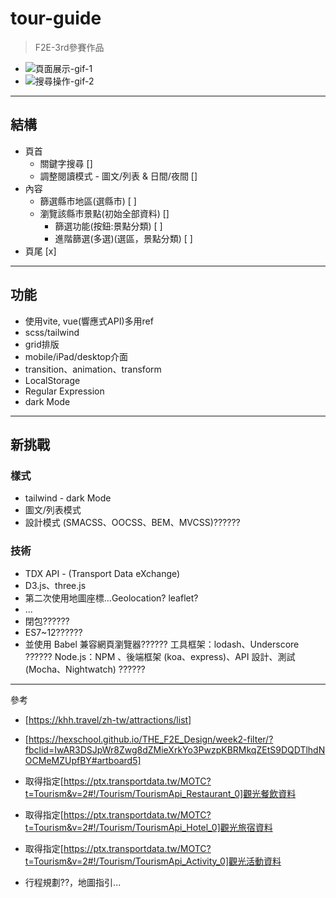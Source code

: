 # tour-guide

>F2E-3rd參賽作品

* ![頁面展示-gif-1]()
* ![搜尋操作-gif-2]()

---

## 結構

* 頁首
  * 關鍵字搜尋 []
  * 調整閱讀模式 - 圖文/列表 & 日間/夜間 []
* 內容
  * 篩選縣市地區(選縣市) [ ]
  * 瀏覽該縣市景點(初始全部資料) []
    * 篩選功能(按鈕:景點分類) [ ]
    * 進階篩選(多選)(選區，景點分類) [ ]
* 頁尾 [x]

<!-- * [x] this is a complete item -->
<!-- * [ ] this is an incomplete item -->

---

## 功能

* 使用vite, vue(響應式API)多用ref
* scss/tailwind
* grid排版
* mobile/iPad/desktop介面
* transition、animation、transform
* LocalStorage
* Regular Expression
* dark Mode

---

## 新挑戰

### 樣式

* tailwind - dark Mode
* 圖文/列表模式
* 設計模式 (SMACSS、OOCSS、BEM、MVCSS)??????

### 技術

* TDX API - (Transport Data eXchange)
* D3.js、three.js
* 第二次使用地圖座標...Geolocation? leaflet?
* ...
* 閉包??????
* ES7~12??????
* 並使用 Babel 兼容網頁瀏覽器??????
工具框架：lodash、Underscore ??????
Node.js：NPM 、後端框架 (koa、express)、API 設計、測試(Mocha、Nightwatch) ??????

---

參考

* [https://khh.travel/zh-tw/attractions/list]
* [https://hexschool.github.io/THE_F2E_Design/week2-filter/?fbclid=IwAR3DSJpWr8Zwg8dZMieXrkYo3PwzpKBRMkqZEtS9DQDTlhdNOCMeMZUpfBY#artboard5]

* 取得指定[https://ptx.transportdata.tw/MOTC?t=Tourism&v=2#!/Tourism/TourismApi_Restaurant_0]觀光餐飲資料
* 取得指定[https://ptx.transportdata.tw/MOTC?t=Tourism&v=2#!/Tourism/TourismApi_Hotel_0]觀光旅宿資料
* 取得指定[https://ptx.transportdata.tw/MOTC?t=Tourism&v=2#!/Tourism/TourismApi_Activity_0]觀光活動資料
* 行程規劃??，地圖指引...

